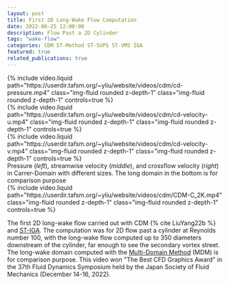```yaml
---
layout: post
title: First 2D Long-Wake Flow Computation
date: 2022-06-25 12:00:00
description: Flow Past a 2D Cylinder
tags: "wake-flow"
categories: CDM ST-Method ST-SUPS ST-VMS IGA
featured: true
related_publications: true
---
```


<div class="row mt-3">
    <div class="col-sm-4 mt-3 mt-md-0">
        {% include video.liquid path="https://userdir.tafsm.org/~yliu/website/videos/cdm/cd-pressure.mp4" class="img-fluid rounded z-depth-1" class="img-fluid rounded z-depth-1" controls=true %}
    </div>
    <div class="col-sm-4 mt-3 mt-md-0">
        {% include video.liquid path="https://userdir.tafsm.org/~yliu/website/videos/cdm/cd-velocity-u.mp4" class="img-fluid rounded z-depth-1" class="img-fluid rounded z-depth-1" controls=true %}
    </div>
    <div class="col-sm-4 mt-3 mt-md-0">
        {% include video.liquid path="https://userdir.tafsm.org/~yliu/website/videos/cdm/cd-velocity-v.mp4" class="img-fluid rounded z-depth-1" class="img-fluid rounded z-depth-1" controls=true %}
    </div>
</div>
<div class="caption">
   Pressure (<em>left</em>), streamwise velocity (<em>middle</em>), and crossflow velocity (<em>right</em>) in Carrer-Domain with different sizes. The long domain in the bottom is for comparison purpose 
</div>

<div class="row mt-3">
    <div class="col-sm mt-3 mt-md-0">
        {% include video.liquid path="https://userdir.tafsm.org/~yliu/website/videos/cdm/CDM-C_2K.mp4" class="img-fluid rounded z-depth-1" class="img-fluid rounded z-depth-1" controls=true %}
    </div>
</div>

The first 2D long-wake flow carried out with CDM {% cite LiuYang22b %} and [ST-IGA](https://link.springer.com/article/10.1007/s00466-024-02535-8). The computation was for 2D flow past a cylinder at Reynolds number 100, with the long-wake flow computed up to 350 diameters downstream of the cylinder, far enough to see the secondary vortex street. The long-wake domain computed with the [Multi-Domain Method](https://www.researchgate.net/publication/223865289) (MDM) is for comparison purpose. This video won "The Best CFD Graphics Award" in the 37th Fluid Dynamics Symposium held by the Japan Society of Fluid Mechanics (December 14-16, 2022).
